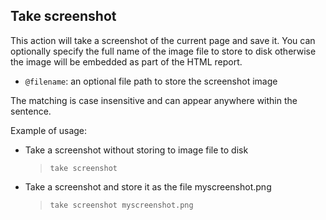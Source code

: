 ## Take screenshot

This action will take a screenshot of the current page and save it. You can optionally specify the full name of the image file to store to disk otherwise the image will be embedded as part of the HTML report.

- `@filename`: an optional file path to store the screenshot image

The matching is case insensitive and can appear anywhere within the sentence.

Example of usage:

- Take a screenshot without storing to image file to disk

   > `take screenshot`

- Take a screenshot and store it as the file myscreenshot.png

   > `take screenshot myscreenshot.png`